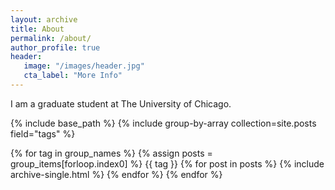 ```yaml
---
layout: archive
title: About
permalink: /about/
author_profile: true
header:
   image: "/images/header.jpg"
   cta_label: "More Info" 
---
```


I am a graduate student at The University of Chicago.

{% include base_path %} 
{% include group-by-array collection=site.posts field="tags" %}

{% for tag in group_names %} 
    {% assign posts = group_items[forloop.index0] %}
{{ tag }}
    {% for post in posts %} 
        {% include archive-single.html %} 
    {% endfor %}
{% endfor %}